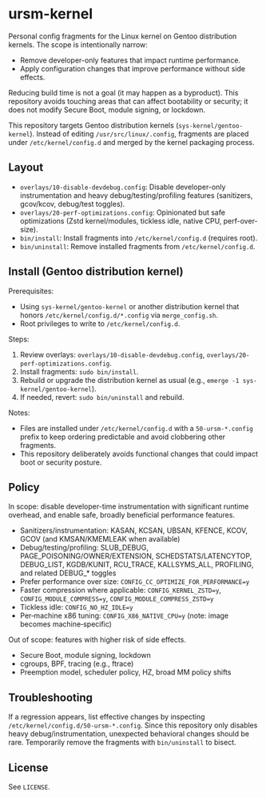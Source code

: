 # ursm-kernel

Personal config fragments for the Linux kernel on Gentoo distribution kernels. The scope is intentionally narrow:

- Remove developer-only features that impact runtime performance.
- Apply configuration changes that improve performance without side effects.

Reducing build time is not a goal (it may happen as a byproduct). This repository avoids touching areas that can affect bootability or security; it does not modify Secure Boot, module signing, or lockdown.

This repository targets Gentoo distribution kernels (`sys-kernel/gentoo-kernel`). Instead of editing `/usr/src/linux/.config`, fragments are placed under `/etc/kernel/config.d` and merged by the kernel packaging process.

## Layout

- `overlays/10-disable-devdebug.config`: Disable developer-only instrumentation and heavy debug/testing/profiling features (sanitizers, gcov/kcov, debug/test toggles).
- `overlays/20-perf-optimizations.config`: Opinionated but safe optimizations (Zstd kernel/modules, tickless idle, native CPU, perf-over-size).
- `bin/install`: Install fragments into `/etc/kernel/config.d` (requires root).
- `bin/uninstall`: Remove installed fragments from `/etc/kernel/config.d`.

## Install (Gentoo distribution kernel)

Prerequisites:

- Using `sys-kernel/gentoo-kernel` or another distribution kernel that honors `/etc/kernel/config.d/*.config` via `merge_config.sh`.
- Root privileges to write to `/etc/kernel/config.d`.

Steps:

1. Review overlays: `overlays/10-disable-devdebug.config`, `overlays/20-perf-optimizations.config`.
2. Install fragments: `sudo bin/install`.
3. Rebuild or upgrade the distribution kernel as usual (e.g., `emerge -1 sys-kernel/gentoo-kernel`).
4. If needed, revert: `sudo bin/uninstall` and rebuild.

Notes:

- Files are installed under `/etc/kernel/config.d` with a `50-ursm-*.config` prefix to keep ordering predictable and avoid clobbering other fragments.
- This repository deliberately avoids functional changes that could impact boot or security posture.

## Policy

In scope: disable developer-time instrumentation with significant runtime overhead, and enable safe, broadly beneficial performance features.

- Sanitizers/instrumentation: KASAN, KCSAN, UBSAN, KFENCE, KCOV, GCOV (and KMSAN/KMEMLEAK when available)
- Debug/testing/profiling: SLUB_DEBUG, PAGE_POISONING/OWNER/EXTENSION, SCHEDSTATS/LATENCYTOP, DEBUG_LIST, KGDB/KUNIT, RCU_TRACE, KALLSYMS_ALL, PROFILING, and related DEBUG_* toggles
- Prefer performance over size: `CONFIG_CC_OPTIMIZE_FOR_PERFORMANCE=y`
- Faster compression where applicable: `CONFIG_KERNEL_ZSTD=y`, `CONFIG_MODULE_COMPRESS=y`, `CONFIG_MODULE_COMPRESS_ZSTD=y`
- Tickless idle: `CONFIG_NO_HZ_IDLE=y`
- Per‑machine x86 tuning: `CONFIG_X86_NATIVE_CPU=y` (note: image becomes machine‑specific)

Out of scope: features with higher risk of side effects.

- Secure Boot, module signing, lockdown
- cgroups, BPF, tracing (e.g., ftrace)
- Preemption model, scheduler policy, HZ, broad MM policy shifts

## Troubleshooting

If a regression appears, list effective changes by inspecting `/etc/kernel/config.d/50-ursm-*.config`. Since this repository only disables heavy debug/instrumentation, unexpected behavioral changes should be rare. Temporarily remove the fragments with `bin/uninstall` to bisect.

## License

See `LICENSE`.
